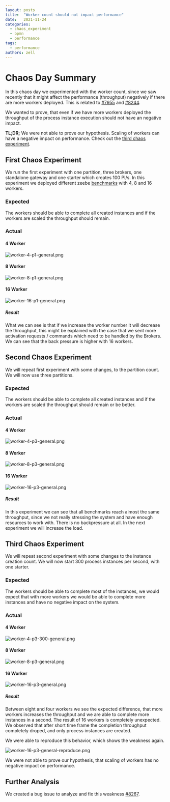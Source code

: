 ```yaml
---
layout: posts
title:  "Worker count should not impact performance"
date:   2021-11-24
categories: 
  - chaos_experiment 
  - bpmn
  - performance
tags:
  - performance
authors: zell
---
```


# Chaos Day Summary

In this chaos day we experimented with the worker count, since we saw recently that it might affect the performance (throughput) negatively if there are more workers deployed. This is related to [#7955](https://github.com/camunda-cloud/zeebe/issues/7955) and [#8244](https://github.com/camunda-cloud/zeebe/issues/8244).

We wanted to prove, that even if we have more workers deployed the throughput of the process instance execution should not have an negative impact.

**TL;DR;** We were not able to prove our hypothesis. Scaling of workers can have a negative impact on performance. Check out the [third chaos experiment](#third-chaos-experiment).

<!--truncate-->

## First Chaos Experiment

We run the first experiment with one partition, three brokers, one standalone gateway and one starter which creates 100 PI/s. In this experiment we deployed different zeebe [benchmarks](https://github.com/camunda-cloud/zeebe/tree/develop/benchmarks) with 4, 8 and 16 workers.

### Expected

The workers should be able to complete all created instances and if the workers are scaled the throughput should remain.

### Actual

#### 4 Worker

![worker-4-p1-general.png](worker-4-p1-general.png)

#### 8 Worker

![worker-8-p1-general.png](worker-8-p1-general.png)
#### 16 Worker

![worker-16-p1-general.png](worker-16-p1-general.png)

##### Result 

What we can see is that if we increase the worker number it will decrease the throughput, this might be explained with the case that we sent more activation requests / commands which need to be handled by the Brokers. We can see that the back pressure is higher with 16 workers.

## Second Chaos Experiment

We will repeat first experiment with some changes, to the partition count. We will now use three partitions.

### Expected

The workers should be able to complete all created instances and if the workers are scaled the throughput should remain or be better.

### Actual

#### 4 Worker

![worker-4-p3-general.png](worker-4-p3-general.png)

#### 8 Worker

![worker-8-p3-general.png](worker-8-p3-general.png)

#### 16 Worker

![worker-16-p3-general.png](worker-16-p3-general.png)

##### Result 

In this experiment we can see that all benchmarks reach almost the same throughput, since we not really stressing the system and have enough resources to work with. There is no backpressure at all. In the next experiment we will increase the load.

## Third Chaos Experiment

We will repeat second experiment with some changes to the instance creation count. We will now start 300 process instances per second, with one starter.

### Expected

The workers should be able to complete most of the instances, we would expect that with more workers we would be able to complete more instances and have no negative impact on the system.

### Actual

#### 4 Worker

![worker-4-p3-300-general.png](worker-4-p3-300-general.png)

#### 8 Worker

![worker-8-p3-general.png](worker-8-p3-300-general.png)

#### 16 Worker

![worker-16-p3-general.png](worker-16-p3-300-general.png)

##### Result 

Between eight and four workers we see the expected difference, that more workers increases the throughput and we are able to complete more instances in a second. The result of 16 workers is completely unexpected. We observed that after short time frame the completion throughput completely droped, and only process instances are created. 

We were able to reproduce this behavior, which shows the weakness again.

![worker-16-p3-general-reproduce.png](worker-16-p3-300-general-reproduce.png)

We were not able to prove our hypothesis, that scaling of workers has no negative impact on performance.

## Further Analysis

We created a bug issue to analyze and fix this weakness [#8267](https://github.com/camunda-cloud/zeebe/issues/8267).